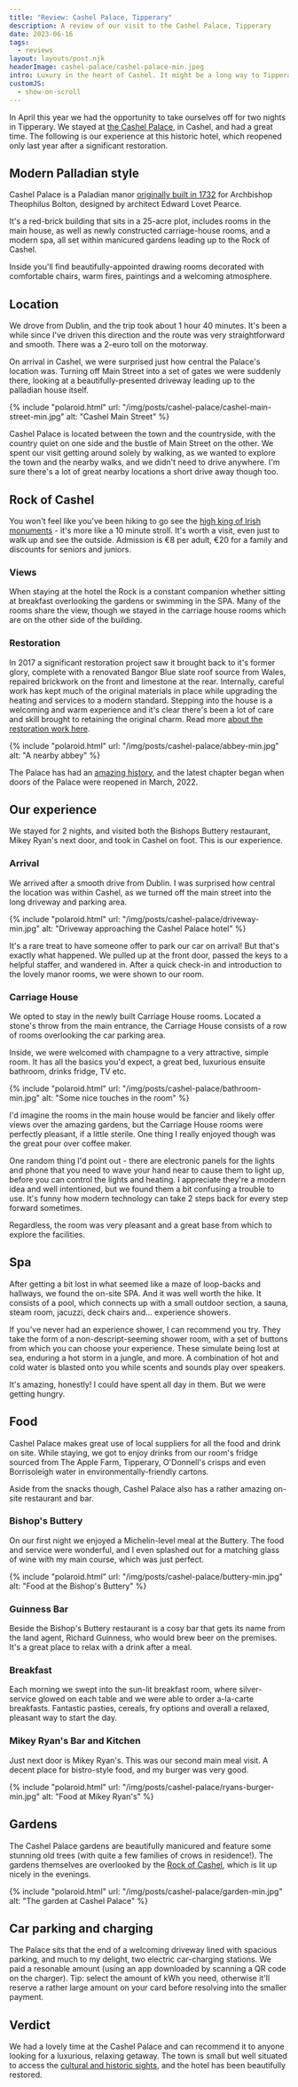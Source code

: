 ```yaml
---
title: "Review: Cashel Palace, Tipperary"
description: A review of our visit to the Cashel Palace, Tipperary
date: 2023-06-16
tags:
  - reviews
layout: layouts/post.njk
headerImage: cashel-palace/cashel-palace-min.jpeg
intro: Luxury in the heart of Cashel. It might be a long way to Tipperary, but it's worth it.
customJS:
  - show-on-scroll
---
```


In April this year we had the opportunity to take ourselves off for two nights in Tipperary. We stayed at [the Cashel Palace](https://www.cashelpalacehotel.ie), in Cashel, and had a great time. The following is our experience at this historic hotel, which reopened only last year after a significant restoration.

## Modern Palladian style

Cashel Palace is a Paladian manor [originally built in 1732](https://www.cashelpalacehotel.ie/about/history) for Archbishop Theophilus Bolton, designed by architect Edward Lovet Pearce.

It's a red-brick building that sits in a 25-acre plot, includes rooms in the main house, as well as newly constructed carriage-house rooms, and a modern spa, all set within manicured gardens leading up to the Rock of Cashel.

Inside you'll find beautifully-appointed drawing rooms decorated with comfortable chairs, warm fires, paintings and a welcoming atmosphere.

## Location

We drove from Dublin, and the trip took about 1 hour 40 minutes. It's been a while since I've driven this direction and the route was very straightforward and smooth. There was a 2-euro toll on the motorway.

On arrival in Cashel, we were surprised just how central the Palace's location was. Turning off Main Street into a set of gates we were suddenly there, looking at a beautifully-presented driveway leading up to the palladian house itself.

{%
    include "polaroid.html"
    url: "/img/posts/cashel-palace/cashel-main-street-min.jpg"
    alt: "Cashel Main Street"
%}

Cashel Palace is located between the town and the countryside, with the country quiet on one side and the bustle of Main Street on the other. We spent our visit getting around solely by walking, as we wanted to explore the town and the nearby walks, and we didn't need to drive anywhere. I'm sure there's a lot of great nearby locations a short drive away though too.

## Rock of Cashel

You won't feel like you've been hiking to go see the [high king of Irish monuments](https://heritageireland.ie/places-to-visit/rock-of-cashel/) - it's more like a 10 minute stroll. It's worth a visit, even just to walk up and see the outside. Admission is €8 per adult, €20 for a family and discounts for seniors and juniors.

### Views

When staying at the hotel the Rock is a constant companion whether sitting at breakfast overlooking the gardens or swimming in the SPA. Many of the rooms share the view, though we stayed in the carriage house rooms which are on the other side of the building.

### Restoration

In 2017 a significant restoration project saw it brought back to it's former glory, complete with a renovated Bangor Blue slate roof source from Wales, repaired brickwork on the front and limestone at the rear. Internally, careful work has kept much of the original materials in place while upgrading the heating and services to a modern standard. Stepping into the house is a welcoming and warm experience and it's clear there's been a lot of care and skill brought to retaining the original charm. Read more [about the restoration work here](https://www.cashelpalacehotel.ie/about/restoration).

{%
    include "polaroid.html"
    url: "/img/posts/cashel-palace/abbey-min.jpg"
    alt: "A nearby abbey"
%}

The Palace has had an [amazing history](https://www.cashelpalacehotel.ie/about/history), and the latest chapter began when doors of the Palace were reopened in March, 2022.

## Our experience

We stayed for 2 nights, and visited both the Bishops Buttery restaurant, Mikey Ryan's next door, and took in Cashel on foot. This is our experience.

### Arrival

We arrived after a smooth drive from Dublin. I was surprised how central the location was within Cashel, as we turned off the main street into the long driveway and parking area.

{%
    include "polaroid.html"
    url: "/img/posts/cashel-palace/driveway-min.jpg"
    alt: "Driveway approaching the Cashel Palace hotel"
%}

It's a rare treat to have someone offer to park our car on arrival! But that's exactly what happened. We pulled up at the front door, passed the keys to a helpful staffer, and wandered in. After a quick check-in and introduction to the lovely manor rooms, we were shown to our room.

### Carriage House

We opted to stay in the newly built Carriage House rooms. Located a stone's throw from the main entrance, the Carriage House consists of a row of rooms overlooking the car parking area.

Inside, we were welcomed with champagne to a very attractive, simple room. It has all the basics you'd expect, a great bed, luxurious ensuite bathroom, drinks fridge, TV etc.

{%
    include "polaroid.html"
    url: "/img/posts/cashel-palace/bathroom-min.jpg"
    alt: "Some nice touches in the room"
%}

I'd imagine the rooms in the main house would be fancier and likely offer views over the amazing gardens, but the Carriage House rooms were perfectly pleasant, if a little sterile. One thing I really enjoyed though was the great pour over coffee maker.

One random thing I'd point out - there are electronic panels for the lights and phone that you need to wave your hand near to cause them to light up, before you can control the lights and heating. I appreciate they're a modern idea and well intentioned, but we found them a bit confusing a trouble to use. It's funny how modern technology can take 2 steps back for every step forward sometimes.

Regardless, the room was very pleasant and a great base from which to explore the facilities.

## Spa

After getting a bit lost in what seemed like a maze of loop-backs and hallways, we found the on-site SPA. And it was well worth the hike. It consists of a pool, which connects up with a small outdoor section, a sauna, steam room, jacuzzi, deck chairs and... experience showers.

If you've never had an experience shower, I can recommend you try. They take the form of a non-descript-seeming shower room, with a set of buttons from which you can choose your experience. These simulate being lost at sea, enduring a hot storm in a jungle, and more. A combination of hot and cold water is blasted onto you while scents and sounds play over speakers.

It's amazing, honestly! I could have spent all day in them. But we were getting hungry.

## Food

Cashel Palace makes great use of local suppliers for all the food and drink on site. While staying, we got to enjoy drinks from our room's fridge sourced from The Apple Farm, Tipperary, O'Donnell's crisps and even Borrisoleigh water in environmentally-friendly cartons.

Aside from the snacks though, Cashel Palace also has a rather amazing on-site restaurant and bar.

### Bishop's Buttery

On our first night we enjoyed a Michelin-level meal at the Buttery. The food and service were wonderful, and I even splashed out for a matching glass of wine with my main course, which was just perfect.

{%
    include "polaroid.html"
    url: "/img/posts/cashel-palace/buttery-min.jpg"
    alt: "Food at the Bishop's Buttery"
%}

### Guinness Bar

Beside the Bishop's Buttery restaurant is a cosy bar that gets its name from the land agent, Richard Guinness, who would brew beer on the premises. It's a great place to relax with a drink after a meal.

### Breakfast

Each morning we swept into the sun-lit breakfast room, where silver-service glowed on each table and we were able to order a-la-carte breakfasts. Fantastic pasties, cereals, fry options and overall a relaxed, pleasant way to start the day.

### Mikey Ryan's Bar and Kitchen

Just next door is Mikey Ryan's. This was our second main meal visit. A decent place for bistro-style food, and my burger was very good.

{%
    include "polaroid.html"
    url: "/img/posts/cashel-palace/ryans-burger-min.jpg"
    alt: "Food at Mikey Ryan's"
%}

## Gardens

The Cashel Palace gardens are beautifully manicured and feature some stunning old trees (with quite a few families of crows in residence!). The gardens themselves are overlooked by the [Rock of Cashel](https://heritageireland.ie/places-to-visit/rock-of-cashel/), which is lit up nicely in the evenings.

{%
    include "polaroid.html"
    url: "/img/posts/cashel-palace/garden-min.jpg"
    alt: "The garden at Cashel Palace"
%}

## Car parking and charging

The Palace sits that the end of a welcoming driveway lined with spacious parking, and much to my delight, two electric car-charging stations. We paid a resonable amount (using an app downloaded by scanning a QR code on the charger). Tip: select the amount of kWh you need, otherwise it'll reserve a rather large amount on your card before resolving into the smaller payment.

## Verdict

We had a lovely time at the Cashel Palace and can recommend it to anyone looking for a luxurious, relaxing getaway. The town is small but well situated to access the [cultural and historic sights](https://www.tripadvisor.ie/Attractions-g212096-Activities-Cashel_County_Tipperary.html), and the hotel has been beautifully restored.
